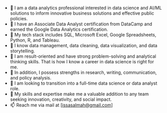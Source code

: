 - 👋 I am a data analytics professional interested in data science and AI/ML solutions to inform innovative business solutions and effective public policies.
- 🌱 I have an Associate Data Analyst certification from DataCamp and earned the Google Data Analytics certification.
- 💞️ My tech stack includes SQL, Microsoft Excel, Google Spreadsheets, Python, R, and Tableau.
- 💞️ I know data management, data cleaning, data visualization, and data storytelling.
- 💞️ I am result-oriented and have strong problem-solving and analytical thinking skills. That is how I know a career in data science is right for me.
- 💞️ In addition, I possess strengths in research, writing, communication, and policy analysis.
- 👀 I am looking to transition into a full-time data science or data analyst role.
- 👀 My skills and expertise make me a valuable addition to any team seeking innovation, creativity, and social impact.
- 📫 Reach me via mail at [issasalmah@gmail.com]


<!---
Salmah-AbdulRahman/Salmah-AbdulRahman is a ✨ special ✨ repository because its `README.md` (this file) appears on your GitHub profile.
You can click the Preview link to take a look at your changes.
--->
